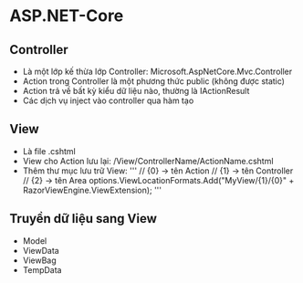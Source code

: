 # ASP.NET-Core
## Controller
- Là một lớp kế thừa lớp Controller: Microsoft.AspNetCore.Mvc.Controller
- Action trong Controller là một phương thức public (không được static)
- Action trả về bất kỳ kiểu dữ liệu nào, thường là IActionResult
- Các dịch vụ inject vào controller qua hàm tạo
## View
- Là file .cshtml
- View cho Action lưu lại: /View/ControllerName/ActionName.cshtml
- Thêm thư mục lưu trữ View:
'''
// {0} -> tên Action
// {1} -> tên Controller
// {2} -> tên Area
options.ViewLocationFormats.Add("MyView/{1}/{0}" + RazorViewEngine.ViewExtension);
'''
## Truyền dữ liệu sang View
- Model
- ViewData
- ViewBag
- TempData